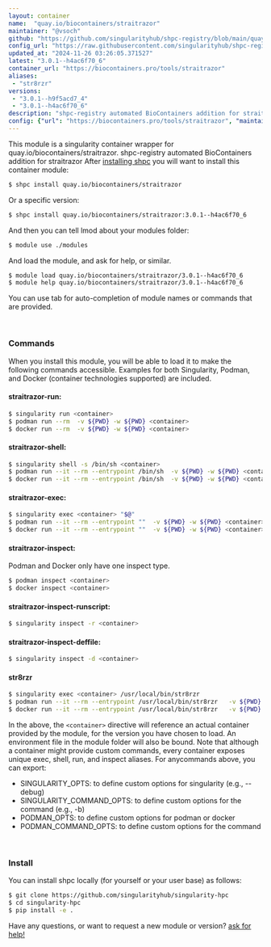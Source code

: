 ```yaml
---
layout: container
name:  "quay.io/biocontainers/straitrazor"
maintainer: "@vsoch"
github: "https://github.com/singularityhub/shpc-registry/blob/main/quay.io/biocontainers/straitrazor/container.yaml"
config_url: "https://raw.githubusercontent.com/singularityhub/shpc-registry/main/quay.io/biocontainers/straitrazor/container.yaml"
updated_at: "2024-11-26 03:26:05.371527"
latest: "3.0.1--h4ac6f70_6"
container_url: "https://biocontainers.pro/tools/straitrazor"
aliases:
 - "str8rzr"
versions:
 - "3.0.1--h9f5acd7_4"
 - "3.0.1--h4ac6f70_6"
description: "shpc-registry automated BioContainers addition for straitrazor"
config: {"url": "https://biocontainers.pro/tools/straitrazor", "maintainer": "@vsoch", "description": "shpc-registry automated BioContainers addition for straitrazor", "latest": {"3.0.1--h4ac6f70_6": "sha256:bb0bb0479c18127414e44f8124531875932a31238279b33baaabb063ff0b097e"}, "tags": {"3.0.1--h9f5acd7_4": "sha256:5b33438bf941d1b8a2d963f1b04342c398d72543c467fdde8aaf8b6f8d41b7f5", "3.0.1--h4ac6f70_6": "sha256:bb0bb0479c18127414e44f8124531875932a31238279b33baaabb063ff0b097e"}, "docker": "quay.io/biocontainers/straitrazor", "aliases": {"str8rzr": "/usr/local/bin/str8rzr"}}
---
```


This module is a singularity container wrapper for quay.io/biocontainers/straitrazor.
shpc-registry automated BioContainers addition for straitrazor
After [installing shpc](#install) you will want to install this container module:


```bash
$ shpc install quay.io/biocontainers/straitrazor
```

Or a specific version:

```bash
$ shpc install quay.io/biocontainers/straitrazor:3.0.1--h4ac6f70_6
```

And then you can tell lmod about your modules folder:

```bash
$ module use ./modules
```

And load the module, and ask for help, or similar.

```bash
$ module load quay.io/biocontainers/straitrazor/3.0.1--h4ac6f70_6
$ module help quay.io/biocontainers/straitrazor/3.0.1--h4ac6f70_6
```

You can use tab for auto-completion of module names or commands that are provided.

<br>

### Commands

When you install this module, you will be able to load it to make the following commands accessible.
Examples for both Singularity, Podman, and Docker (container technologies supported) are included.

#### straitrazor-run:

```bash
$ singularity run <container>
$ podman run --rm  -v ${PWD} -w ${PWD} <container>
$ docker run --rm  -v ${PWD} -w ${PWD} <container>
```

#### straitrazor-shell:

```bash
$ singularity shell -s /bin/sh <container>
$ podman run --it --rm --entrypoint /bin/sh  -v ${PWD} -w ${PWD} <container>
$ docker run --it --rm --entrypoint /bin/sh  -v ${PWD} -w ${PWD} <container>
```

#### straitrazor-exec:

```bash
$ singularity exec <container> "$@"
$ podman run --it --rm --entrypoint ""  -v ${PWD} -w ${PWD} <container> "$@"
$ docker run --it --rm --entrypoint ""  -v ${PWD} -w ${PWD} <container> "$@"
```

#### straitrazor-inspect:

Podman and Docker only have one inspect type.

```bash
$ podman inspect <container>
$ docker inspect <container>
```

#### straitrazor-inspect-runscript:

```bash
$ singularity inspect -r <container>
```

#### straitrazor-inspect-deffile:

```bash
$ singularity inspect -d <container>
```


#### str8rzr

```bash
$ singularity exec <container> /usr/local/bin/str8rzr
$ podman run --it --rm --entrypoint /usr/local/bin/str8rzr   -v ${PWD} -w ${PWD} <container> -c " $@"
$ docker run --it --rm --entrypoint /usr/local/bin/str8rzr   -v ${PWD} -w ${PWD} <container> -c " $@"
```



In the above, the `<container>` directive will reference an actual container provided
by the module, for the version you have chosen to load. An environment file in the
module folder will also be bound. Note that although a container
might provide custom commands, every container exposes unique exec, shell, run, and
inspect aliases. For anycommands above, you can export:

 - SINGULARITY_OPTS: to define custom options for singularity (e.g., --debug)
 - SINGULARITY_COMMAND_OPTS: to define custom options for the command (e.g., -b)
 - PODMAN_OPTS: to define custom options for podman or docker
 - PODMAN_COMMAND_OPTS: to define custom options for the command

<br>

### Install

You can install shpc locally (for yourself or your user base) as follows:

```bash
$ git clone https://github.com/singularityhub/singularity-hpc
$ cd singularity-hpc
$ pip install -e .
```

Have any questions, or want to request a new module or version? [ask for help!](https://github.com/singularityhub/singularity-hpc/issues)